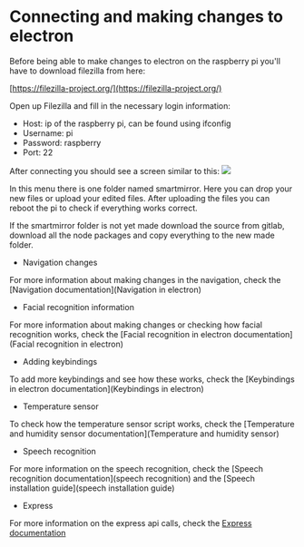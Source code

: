 # Connecting and making changes to electron

Before being able to make changes to electron on the raspberry pi you'll have to download filezilla from here:

[https://filezilla-project.org/](https://filezilla-project.org/) 

Open up Filezilla and fill in the necessary login information:



*   Host: ip of the raspberry pi, can be found using ifconfig
*   Username: pi
*   Password: raspberry
*   Port: 22

After connecting you should see a screen similar to this:
![](https://i.imgur.com/hdS8GZC.png)


In this menu there is one folder named smartmirror. Here you can drop your new files or upload your edited files.
After uploading the files you can reboot the pi to check if everything works correct. 

If the smartmirror folder is not yet made download the source from gitlab, download all the node packages and copy everything to the new made folder.

* Navigation changes

For more information about making changes in the navigation, check the [Navigation documentation](Navigation in electron)

* Facial recognition information

For more information about making changes or checking how facial recognition works, check the [Facial recognition in electron documentation](Facial recognition in electron)

* Adding keybindings

To add more keybindings and see how these works, check the [Keybindings in electron documentation](Keybindings in electron)

* Temperature sensor

To check how the temperature sensor script works, check the [Temperature and humidity sensor documentation](Temperature and humidity sensor)

* Speech recognition

For more information on the speech recognition, check the [Speech recognition documentation](speech recognition) and the [Speech installation guide](speech installation guide)

* Express

For more information on the express api calls, check the [Express documentation](Express)